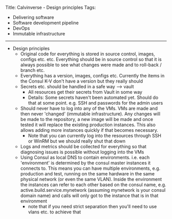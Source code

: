 Title: Calvinverse - Design principles
Tags:
  - Delivering software
  - Software development pipeline
  - DevOps
  - Immutable infrastructure
---


- Design principles
  - Original code for everything is stored in source control, images, configs etc. etc. Everything should
    be in source control so that it is always possible to see what changes were made and to roll-back / branch etc.
  - Everything has a version, images, configs etc. Currently the items in the Consul K-V don't have a version but
    they really should
  - Secrets etc. should be handled in a safe way --> vault
    - All resources get their secrets from Vault in some way
    - Details: Some secrets haven't been automated yet. Should do that at some point. e.g. SSH and passwords for the
      admin users
  - Should never have to log into any of the VMs. VMs are made and then never 'changed' (immutable infrastructure). Any
    changes will be made to the repository, a new image will be made and once tested it will replace the existing production instances. This also allows adding more instances quickly if that becomes necessary.
    - Note that you can currently log into the resources through SSH or WinRM but we should really shut that down
  - Logs and metrics should be collected for everything so that diagnosing issues is possible without logging into the
    VMs
  - Using Consul as local DNS to contain environments. i.e. each 'environment' is determined by the consul master instances
    it connects to. This means you can have multiple environments, e.g. production and test, running on the same hardware
    in the same physical network (or even the same VLAN). Inside the environment the instances can refer to each other based
    on the consul name, e.g. active.build.service.mynetwork (assuming mynetwork is your consul domain name) and calls will only
    got to the instance that is in that environment
    - note that if you need strict separation then you'll need to use vlans etc. to achieve that

